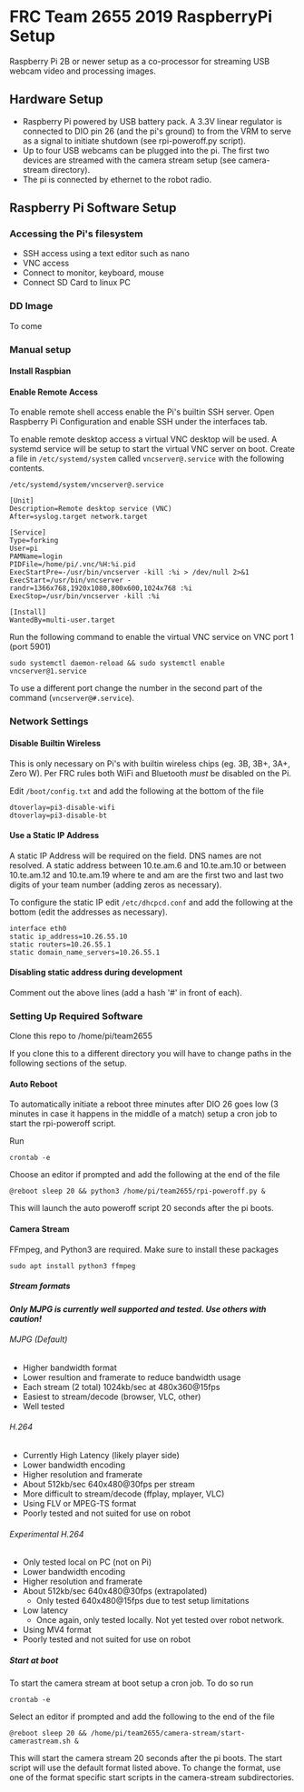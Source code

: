 # FRC Team 2655 2019 RaspberryPi Setup
Raspberry Pi 2B or newer setup as a co-processor for streaming USB webcam video and processing images.

## Hardware Setup
- Raspberry Pi powered by USB battery pack. A 3.3V linear regulator is connected to DIO pin 26 (and the pi's ground) to from the VRM to serve as a signal to initiate shutdown (see rpi-poweroff.py script).
- Up to four USB webcams can be plugged into the pi. The first two devices are streamed with the camera stream setup (see camera-stream directory). 
- The pi is connected by ethernet to the robot radio.

## Raspberry Pi Software Setup

### Accessing the Pi's filesystem
- SSH access using a text editor such as nano
- VNC access
- Connect to monitor, keyboard, mouse
- Connect SD Card to linux PC

### DD Image
To come

### Manual setup

#### Install Raspbian

#### Enable Remote Access
To enable remote shell access enable the Pi's builtin SSH server. Open Raspberry Pi Configuration and enable SSH under the interfaces tab.

To enable remote desktop access a virtual VNC desktop will be used. A systemd service will be setup to start the virtual VNC server on boot. Create a file in `/etc/systemd/system` called `vncserver@.service` with the following contents.

`/etc/systemd/system/vncserver@.service`
```
[Unit]
Description=Remote desktop service (VNC)
After=syslog.target network.target

[Service]
Type=forking
User=pi
PAMName=login
PIDFile=/home/pi/.vnc/%H:%i.pid
ExecStartPre=-/usr/bin/vncserver -kill :%i > /dev/null 2>&1
ExecStart=/usr/bin/vncserver -randr=1366x768,1920x1080,800x600,1024x768 :%i
ExecStop=/usr/bin/vncserver -kill :%i

[Install]
WantedBy=multi-user.target
```

Run the following command to enable the virtual VNC service on VNC port 1 (port 5901)

```
sudo systemctl daemon-reload && sudo systemctl enable vncserver@1.service
```

To use a different port change the number in the second part of the command (`vncserver@#.service`).

### Network Settings

#### Disable Builtin Wireless
This is only necessary on Pi's with builtin wireless chips (eg. 3B, 3B+, 3A+, Zero W). Per FRC rules both WiFi and Bluetooth *must* be disabled on the Pi.

Edit `/boot/config.txt` and add the following at the bottom of the file

```
dtoverlay=pi3-disable-wifi
dtoverlay=pi3-disable-bt
```

#### Use a Static IP Address
A static IP Address will be required on the field. DNS names are not resolved. A static address between 10.te.am.6 and 10.te.am.10 or between 10.te.am.12 and 10.te.am.19 where te and am are the first two and last two digits of your team number (adding zeros as necessary).

To configure the static IP edit `/etc/dhcpcd.conf` and add the following at the bottom (edit the addresses as necessary).

```
interface eth0 
static ip_address=10.26.55.10 
static routers=10.26.55.1 
static domain_name_servers=10.26.55.1 
```

#### Disabling static address during development

Comment out the above lines (add a hash '#' in front of each).

### Setting Up Required Software

Clone this repo to /home/pi/team2655

If you clone this to a different directory you will have to change paths in the following sections of the setup.

#### Auto Reboot
To automatically initiate a reboot three minutes after DIO 26 goes low (3 minutes in case it happens in the middle of a match) setup a cron job to start the rpi-poweroff script.

Run 
```
crontab -e
```

Choose an editor if prompted and add the following at the end of the file

```
@reboot sleep 20 && python3 /home/pi/team2655/rpi-poweroff.py &
```

This will launch the auto poweroff script 20 seconds after the pi boots.

#### Camera Stream

FFmpeg, and Python3 are required. Make sure to install these packages

```
sudo apt install python3 ffmpeg
```

##### Stream formats
***Only MJPG is currently well supported and tested. Use others with caution!***

###### MJPG (Default)
- Higher bandwidth format
- Lower resultion and framerate to reduce bandwidth usage
- Each stream (2 total) 1024kb/sec at 480x360@15fps
- Easiest to stream/decode (browser, VLC, other)
- Well tested

###### H.264
- Currently High Latency (likely player side)
- Lower bandwidth encoding
- Higher resolution and framerate
- About 512kb/sec 640x480@30fps per stream
- More difficult to stream/decode (ffplay, mplayer, VLC)
- Using FLV or MPEG-TS format
- Poorly tested and not suited for use on robot

###### Experimental H.264
- Only tested local on PC (not on Pi)
- Lower bandwidth encoding
- Higher resolution and framerate
- About 512kb/sec 640x480@30fps (extrapolated)
    - Only tested 640x480@15fps due to test setup limitations
- Low latency
    - Once again, only tested locally. Not yet tested over robot network.
- Using MV4 format
- Poorly tested and not suited for use on robot

##### Start at boot

To start the camera stream at boot setup a cron job. To do so run 

```
crontab -e
```

Select an editor if prompted and add the following to the end of the file

```
@reboot sleep 20 && /home/pi/team2655/camera-stream/start-camerastream.sh &
```

This will start the camera stream 20 seconds after the pi boots. The start script will use the default format listed above. To change the format, use one of the format specific start scripts in the camera-stream subdirectories.
